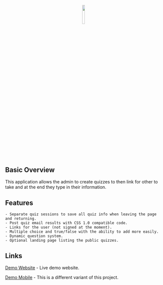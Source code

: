 <p align="center"><img width=12.5% src="https://i.ibb.co/K6RrTjc/logo.png"></p>

## Basic Overview

This application allows the admin to create quizzes to then link for other to take and at the end they type in their information.

## Features

```
- Separate quiz sessions to save all quiz info when leaving the page and returning.
- Post quiz email results with CSS 1.0 compatible code.
- Links for the user (not signed at the moment).
- Multiple choice and true/false with the ability to add more easily.
- Dynamic question system.
- Optional landing page listing the public quizzes.
```

## Links

[Demo Website](https://quiz.cyrexag.com/admin/quizzes) - Live demo website.

[Demo Mobile]([https://quiz2.cyrexag.com/mobile-preview](https://quiz.cyrexag.com)) - This is a different variant of this project.
